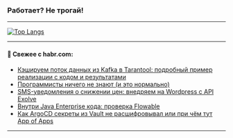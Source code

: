 ### Работает? Не трогай!

---
<!--
#### 🛠️ Technical stack:

![Java](https://img.shields.io/badge/Java-informational?logo=Oracle&style=flat&logoColor=white&color=FF4500)
![Kotlin](https://img.shields.io/badge/Kotlin-informational?logo=Kotlin&style=flat&logoColor=white&color=774D97)
![TS](https://img.shields.io/badge/TypeScript-informational?logo=typeScript&style=flat&logoColor=black&color=017acc)
![Python](https://img.shields.io/badge/Python-informational?logo=Python&style=flat&logoColor=black&color=ffdd54) <br>
![Spring](https://img.shields.io/badge/Spring-informational?logo=Spring&style=flat&logoColor=white&color=6DB33F) 
![SpringBoot](https://img.shields.io/badge/SpringBoot-informational?logo=SpringBoot&style=flat&logoColor=white&color=6DB33F)
![Nest](https://img.shields.io/badge/NestJS-informational?logo=NestJS&style=flat&logoColor=white&color=E0234E) 
![NodeJS](https://img.shields.io/badge/NodeJS-informational?logo=node.js&style=flat&logoColor=white&color=70A760)<br>
![PostgreSQL](https://img.shields.io/badge/PostgreSQL-informational?logo=PostgreSQL&style=flat&logoColor=white&color=DAA520)
![MongoDB](https://img.shields.io/badge/MongoDB-informational?logo=MongoDB&style=flat&logoColor=white&color=870000)
![Apache](https://img.shields.io/badge/Apache-informational?logo=apache&style=flat&logoColor=white&color=f74e28)

___ 
-->

<!--- #### 🛠️ : --->

[![Top Langs](https://github-readme-stats-82jvfl3w3-advtsettinggmailcoms-projects.vercel.app/api/top-langs/?username=zloylis&langs_count=10&hide_title=true&title_color=e6edf3&size_weight=0.5&count_weight=0.5&layout=compact&hide_progress=true&hide_border=true&theme=dracula)](https://github.com/zloylis)

<!---


####  :octocat:&nbsp;&nbsp; Статистика:

![GitHub stats](https://github-readme-stats-u2qms2cxw-advtsettinggmailcoms-projects.vercel.app/api?username=zloylis&show_icons=true&hide_border=true&theme=dracula&title_color=e6edf3&include_all_commits=true&count_private=true&hide_rank=false&hide_title=true&rank_icon=github)
-->
---

#### 💬 Свежее с habr.com:

<!-- BLOG-POST-LIST:START -->
- [Кэшируем поток данных из Kafka в Tarantool: подробный пример реализации с кодом и результатами](https://habr.com/ru/companies/vk/articles/863518/?utm_source=habrahabr&utm_medium=rss&utm_campaign=863518)
- [Программисты ничего не знают &lpar;и это нормально&rpar;](https://habr.com/ru/articles/863814/?utm_source=habrahabr&utm_medium=rss&utm_campaign=863814)
- [SMS-уведомления о снижении цен: внедряем на Wordpress с API Exolve](https://habr.com/ru/companies/ru_mts/articles/863508/?utm_source=habrahabr&utm_medium=rss&utm_campaign=863508)
- [Внутри Java Enterprise кода: проверка Flowable](https://habr.com/ru/companies/pvs-studio/articles/863792/?utm_source=habrahabr&utm_medium=rss&utm_campaign=863792)
- [Как ArgoCD секреты из Vault не расшифровывал или при чём тут App of Apps](https://habr.com/ru/articles/863788/?utm_source=habrahabr&utm_medium=rss&utm_campaign=863788)
<!-- BLOG-POST-LIST:END -->

---
